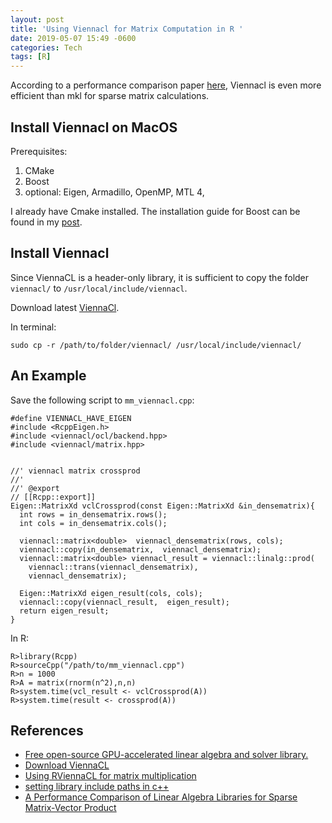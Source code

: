 ```yaml
---
layout: post
title: 'Using Viennacl for Matrix Computation in R '
date: 2019-05-07 15:49 -0600
categories: Tech
tags: [R]
---
```

According to a performance comparison paper [here](file:///Users/lolofter/Documents/Projects/krylov_ref/spam/475-961-1-SM.pdf), Viennacl is even more efficient than mkl for sparse matrix calculations.


## Install Viennacl on MacOS

Prerequisites:
1. CMake
2. Boost
3. optional: Eigen, Armadillo, OpenMP, MTL 4,

I already have Cmake installed. The installation guide for Boost can be found in my [post](https://ylyy93.github.io/my_blog/tech/2019/05/07/boost-on-mac/).

## Install Viennacl

Since ViennaCL is a header-only library, it is sufficient to copy the folder `viennacl/` to `/usr/local/include/viennacl`.

Download latest [ViennaCl](http://sourceforge.net/projects/viennacl/files/1.7.x/ViennaCL-1.7.1.tar.gz/download).

In terminal:
```
sudo cp -r /path/to/folder/viennacl/ /usr/local/include/viennacl/
```

## An Example

Save the following script to `mm_viennacl.cpp`:

```
#define VIENNACL_HAVE_EIGEN
#include <RcppEigen.h>
#include <viennacl/ocl/backend.hpp>
#include <viennacl/matrix.hpp>


//' viennacl matrix crossprod
//'
//' @export
// [[Rcpp::export]]
Eigen::MatrixXd vclCrossprod(const Eigen::MatrixXd &in_densematrix){
  int rows = in_densematrix.rows();
  int cols = in_densematrix.cols();

  viennacl::matrix<double>  viennacl_densematrix(rows, cols);
  viennacl::copy(in_densematrix,  viennacl_densematrix);
  viennacl::matrix<double> viennacl_result = viennacl::linalg::prod(
    viennacl::trans(viennacl_densematrix),
    viennacl_densematrix);

  Eigen::MatrixXd eigen_result(cols, cols);
  viennacl::copy(viennacl_result,  eigen_result);
  return eigen_result;
}
```
In R:
```
R>library(Rcpp)
R>sourceCpp("/path/to/mm_viennacl.cpp")
R>n = 1000
R>A = matrix(rnorm(n^2),n,n)
R>system.time(vcl_result <- vclCrossprod(A))
R>system.time(result <- crossprod(A))
```

## References
- [Free open-source GPU-accelerated linear algebra and solver library.](http://viennacl.sourceforge.net/doc/manual-installation.html)
- [Download ViennaCL](http://viennacl.sourceforge.net/viennacl-download.html)
- [Using RViennaCL for matrix multiplication](https://stackoverflow.com/questions/49457018/using-rviennacl-for-matrix-multiplication/)
- [setting library include paths in c++](https://stackoverflow.com/questions/2496950/setting-library-include-paths-in-c)
- [A Performance Comparison of Linear Algebra Libraries for Sparse Matrix-Vector Product](file:///Users/lolofter/Documents/Projects/krylov_ref/spam/475-961-1-SM.pdf)
